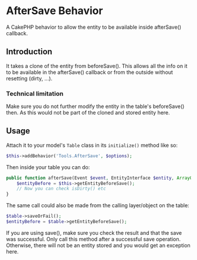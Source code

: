 # AfterSave Behavior

A CakePHP behavior to allow the entity to be available inside afterSave() callback.

## Introduction
It takes a clone of the entity from beforeSave(). This allows all the
info on it to be available in the afterSave() callback or from the outside without resetting (dirty, ...).

### Technical limitation
Make sure you do not further modify the entity in the table's beforeSave() then. As this would
not be part of the cloned and stored entity here.

## Usage
Attach it to your model's `Table` class in its `initialize()` method like so:
```php
$this->addBehavior('Tools.AfterSave', $options);
```

Then inside your table you can do:
```php
public function afterSave(Event $event, EntityInterface $entity, ArrayObject $options) {
	$entityBefore = $this->getEntityBeforeSave();
	// Now you can check isDirty() etc
}
```

The same call could also be made from the calling layer/object on the table:
```php
$table->saveOrFail();
$entityBefore = $table->getEntityBeforeSave();
```

If you are using save(), make sure you check the result and that the save was successful.
Only call this method after a successful save operation.
Otherwise, there will not be an entity stored and you would get an exception here.
